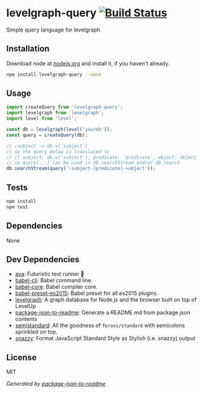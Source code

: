 # levelgraph-query [![Build Status](https://travis-ci.org/micnews/levelgraph-query.png?branch=master)](https://travis-ci.org/micnews/levelgraph-query)

Simple query language for levelgraph

## Installation

Download node at [nodejs.org](http://nodejs.org) and install it, if you haven't already.

```sh
npm install levelgraph-query --save
```

## Usage

```js
import createQuery from 'levelgraph-query';
import levelgraph from 'levelgraph';
import level from 'level';

const db = levelgraph(level('yourdb'));
const query = createQuery(db);

// :subject -> db.v('subject')
// so the query below is translated to
// [{ subject: db.v('subject'), predicate: 'predicate', object: object }]
// so query(...) can be used in db.searchStream and/or db.search
db.searchStream(query(':subject-[predicate]->object'));

```

## Tests

```sh
npm install
npm test
```

## Dependencies

None

## Dev Dependencies

- [ava](https://github.com/sindresorhus/ava): Futuristic test runner 🚀
- [babel-cli](https://github.com/babel/babel/tree/master/packages): Babel command line.
- [babel-core](https://github.com/babel/babel/tree/master/packages): Babel compiler core.
- [babel-preset-es2015](https://github.com/babel/babel/tree/master/packages): Babel preset for all es2015 plugins.
- [levelgraph](https://github.com/mcollina/levelgraph): A graph database for Node.js and the browser built on top of LevelUp
- [package-json-to-readme](https://github.com/zeke/package-json-to-readme): Generate a README.md from package.json contents
- [semistandard](https://github.com/Flet/semistandard): All the goodness of `feross/standard` with semicolons sprinkled on top.
- [snazzy](https://github.com/feross/snazzy): Format JavaScript Standard Style as Stylish (i.e. snazzy) output


## License

MIT

_Generated by [package-json-to-readme](https://github.com/zeke/package-json-to-readme)_
